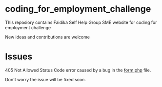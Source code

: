 # coding_for_employment_challenge
This reposiory contains Faidika Self Help Group SME website for coding for employment challenge

New ideas and contributions are welcome


# Issues
405 Not Allowed Status Code error caused by a bug in the [form.php](./form.php) file.

Don't worry the issue will be fixed soon.
